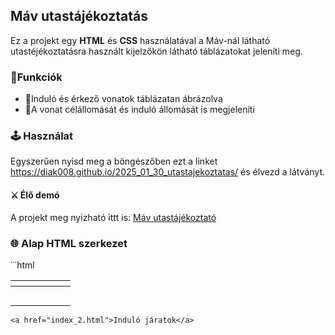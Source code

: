 ## Máv utastájékoztatás
Ez a projekt egy **HTML** és **CSS** használatával a Máv-nál látható utastéjékoztatásra használt kijelzőkön látható táblázatokat jeleníti meg.

### 📌Funkciók
- 🎫Induló és érkező vonatok táblázatan ábrázolva
- 🚉A vonat célállomását és induló állomását is megjeleníti

### 🕹️ Használat
Egyszerűen nyisd meg a böngészőben ezt a linket https://diak008.github.io/2025_01_30_utastajekoztatas/ és élvezd a látványt.
 
#### ⚔️ Élő demó
A projekt meg nyizható ittt is: [Máv utastájékoztató](https://diak008.github.io/2025_01_30_utastajekoztatás/)

### 🌐 Alap HTML szerkezet
˙˙˙html
<!DOCTYPE html>
<html lang="hu">
<head>
    <meta charset="UTF-8">
    <meta name="viewport" content="width=device-width, initial-scale=1.0">
    <title>Máv éprkezőjáratok</title>
    <link rel="stylesheet" href="styles.css">
</head>
<body>
<table>
    <thead>
        <tr>
            <th></th>
            <th></th>
            <th></th>
            <th></th>
            <th></th>
            <th></th>
        </tr>
    </thead>
    <tbody>
        <tr>
            <td></td>
            <td></td>
            <td></td>
            <td></td>
            <td></td>
            <td></td>
        </tr>
        <tr>
            <td></td>
            <td></td>
            <td></td>
            <td></td>
            <td></td>
            <td></td>
        </tr>
        <tr>
            <td></td>
            <td></td>
            <td></td>
            <td></td>
            <td></td>
            <td></td>
        </tr>
        <tr>
            <td></td>
            <td></td>
            <td></td>
            <td></td>
            <td></td>
            <td></td>
        </tr>
        <tr>
            <td></td>
            <td></td>
            <td></td>
            <td></td>
            <td></td>
            <td></td>
        </tr>
    </tbody>
</table>
    
    <a href="index_2.html">Induló járatok</a>
</body>
</html>